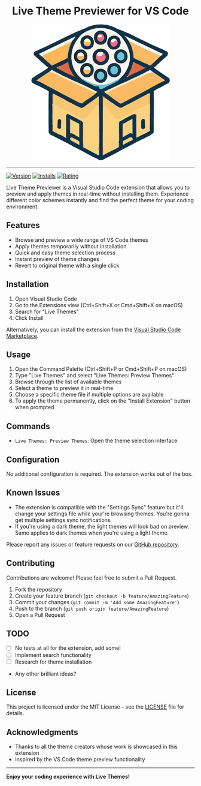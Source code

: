 <h1 align="center">Live Theme Previewer for VS Code</h1>

<p align="center">
  <img src="./images/icon.png" alt="Live Theme Previewer Icon">
</p>

---

[![Version](https://img.shields.io/visual-studio-marketplace/v/EkinErtac.live-themes)](https://marketplace.visualstudio.com/items?itemName=EkinErtac.live-themes)
[![Installs](https://img.shields.io/visual-studio-marketplace/i/EkinErtac.live-themes)](https://marketplace.visualstudio.com/items?itemName=EkinErtac.live-themes)
[![Rating](https://img.shields.io/visual-studio-marketplace/r/EkinErtac.live-themes)](https://marketplace.visualstudio.com/items?itemName=EkinErtac.live-themes)

Live Theme Previewer is a Visual Studio Code extension that allows you to preview and apply themes in real-time without installing them. Experience different color schemes instantly and find the perfect theme for your coding environment.

## Features

- Browse and preview a wide range of VS Code themes
- Apply themes temporarily without installation
- Quick and easy theme selection process
- Instant preview of theme changes
- Revert to original theme with a single click

## Installation

1. Open Visual Studio Code
2. Go to the Extensions view (Ctrl+Shift+X or Cmd+Shift+X on macOS)
3. Search for "Live Themes"
4. Click Install

Alternatively, you can install the extension from the [Visual Studio Code Marketplace](https://marketplace.visualstudio.com/items?itemName=EkinErtac.live-themes).

## Usage

1. Open the Command Palette (Ctrl+Shift+P or Cmd+Shift+P on macOS)
2. Type "Live Themes" and select "Live Themes: Preview Themes"
3. Browse through the list of available themes
4. Select a theme to preview it in real-time
5. Choose a specific theme file if multiple options are available
6. To apply the theme permanently, click on the "Install Extension" button when prompted

## Commands

- `Live Themes: Preview Themes`: Open the theme selection interface

## Configuration

No additional configuration is required. The extension works out of the box.

## Known Issues

- The extension is compatible with the "Settings Sync" feature but it'll change your settings file while your're browsing themes. You're gonna get multiple settings sync notifications.
- If you're using a dark theme, the light themes will look bad on preview. Same applies to dark themes when you're using a light theme.

Please report any issues or feature requests on our [GitHub repository](https://github.com/ekinertac/vscode-live-themes/issues).

## Contributing

Contributions are welcome! Please feel free to submit a Pull Request.

1. Fork the repository
2. Create your feature branch (`git checkout -b feature/AmazingFeature`)
3. Commit your changes (`git commit -m 'Add some AmazingFeature'`)
4. Push to the branch (`git push origin feature/AmazingFeature`)
5. Open a Pull Request

## TODO

- [ ] No tests at all for the extension, add some!
- [ ] Implement search functionality
- [ ] Research for theme installation
- Any other brilliant ideas?

## License

This project is licensed under the MIT License - see the [LICENSE](LICENSE) file for details.

## Acknowledgments

- Thanks to all the theme creators whose work is showcased in this extension
- Inspired by the VS Code theme preview functionality

---

**Enjoy your coding experience with Live Themes!**
